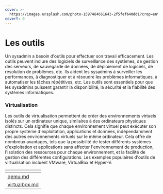 ```yaml
---
cover: >-
  https://images.unsplash.com/photo-1597484661643-2f5fef640dd1?crop=entropy&cs=tinysrgb&fm=jpg&ixid=MnwxOTcwMjR8MHwxfHNlYXJjaHw1fHx0b29sc3xlbnwwfHx8fDE2NzQ5MTQxNzA&ixlib=rb-4.0.3&q=80
coverY: 0
---
```


# Les outils

Un sysadmin a besoin d'outils pour effectuer son travail efficacement. Les outils peuvent inclure des logiciels de surveillance des systèmes, de gestion des serveurs, de sauvegarde de données, de déploiement de logiciels, de résolution de problèmes, etc. Ils aident les sysadmins à surveiller les performances, à diagnostiquer et à résoudre les problèmes informatiques, à automatiser les tâches répétitives, etc. Les outils sont essentiels pour que les sysadmins puissent garantir la disponibilité, la sécurité et la fiabilité des systèmes informatiques.

### Virtualisation

Les outils de virtualisation permettent de créer des environnements virtuels isolés sur un ordinateur unique, similaires à des ordinateurs physiques distincts. Cela signifie que chaque environnement virtuel peut exécuter son propre système d'exploitation, applications et données, indépendamment des autres environnements virtuels sur le même ordinateur. Cela offre de nombreux avantages, tels que la possibilité de tester différents systèmes d'exploitation et applications sans affecter l'environnement de production, l'isolation des ressources pour chaque environnement, et la facilité de gestion des différentes configurations. Les exemples populaires d'outils de virtualisation incluent VMware, VirtualBox et Hyper-V.

<table data-view="cards"><thead><tr><th data-card-target data-type="content-ref"></th></tr></thead><tbody><tr><td><a href="virtualisation/qemu.md">qemu.md</a></td></tr><tr><td><a href="virtualisation/virtualbox.md">virtualbox.md</a></td></tr></tbody></table>
